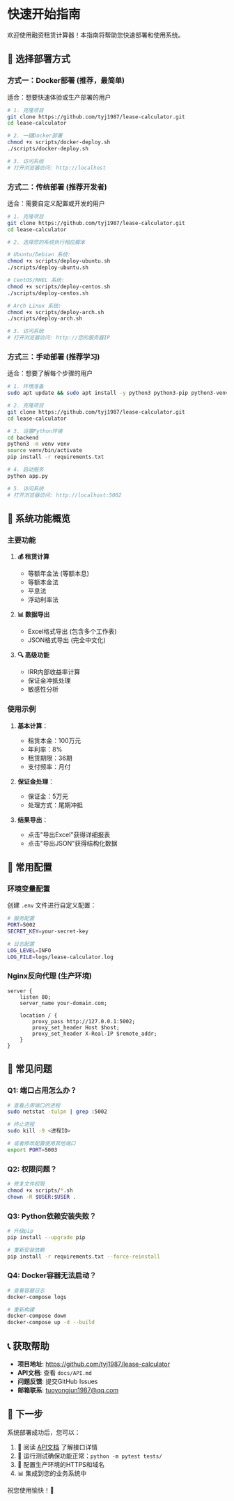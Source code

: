 # 快速开始指南

欢迎使用融资租赁计算器！本指南将帮助您快速部署和使用系统。

## 🎯 选择部署方式

### 方式一：Docker部署 (推荐，最简单)

适合：想要快速体验或生产部署的用户

```bash
# 1. 克隆项目
git clone https://github.com/tyj1987/lease-calculator.git
cd lease-calculator

# 2. 一键Docker部署
chmod +x scripts/docker-deploy.sh
./scripts/docker-deploy.sh

# 3. 访问系统
# 打开浏览器访问: http://localhost
```

### 方式二：传统部署 (推荐开发者)

适合：需要自定义配置或开发的用户

```bash
# 1. 克隆项目
git clone https://github.com/tyj1987/lease-calculator.git
cd lease-calculator

# 2. 选择您的系统执行相应脚本

# Ubuntu/Debian 系统:
chmod +x scripts/deploy-ubuntu.sh
./scripts/deploy-ubuntu.sh

# CentOS/RHEL 系统:
chmod +x scripts/deploy-centos.sh  
./scripts/deploy-centos.sh

# Arch Linux 系统:
chmod +x scripts/deploy-arch.sh
./scripts/deploy-arch.sh

# 3. 访问系统
# 打开浏览器访问: http://您的服务器IP
```

### 方式三：手动部署 (推荐学习)

适合：想要了解每个步骤的用户

```bash
# 1. 环境准备
sudo apt update && sudo apt install -y python3 python3-pip python3-venv git

# 2. 克隆项目
git clone https://github.com/tyj1987/lease-calculator.git
cd lease-calculator

# 3. 设置Python环境
cd backend
python3 -m venv venv
source venv/bin/activate
pip install -r requirements.txt

# 4. 启动服务
python app.py

# 5. 访问系统
# 打开浏览器访问: http://localhost:5002
```

## 🚀 系统功能概览

### 主要功能

1. **💰 租赁计算**
   - 等额年金法 (等额本息)
   - 等额本金法
   - 平息法
   - 浮动利率法

2. **📊 数据导出**
   - Excel格式导出 (包含多个工作表)
   - JSON格式导出 (完全中文化)

3. **🔍 高级功能**
   - IRR内部收益率计算
   - 保证金冲抵处理
   - 敏感性分析

### 使用示例

1. **基本计算**：
   - 租赁本金：100万元
   - 年利率：8%
   - 租赁期限：36期
   - 支付频率：月付

2. **保证金处理**：
   - 保证金：5万元
   - 处理方式：尾期冲抵

3. **结果导出**：
   - 点击"导出Excel"获得详细报表
   - 点击"导出JSON"获得结构化数据

## 🔧 常用配置

### 环境变量配置

创建 `.env` 文件进行自定义配置：

```bash
# 服务配置
PORT=5002
SECRET_KEY=your-secret-key

# 日志配置  
LOG_LEVEL=INFO
LOG_FILE=logs/lease-calculator.log
```

### Nginx反向代理 (生产环境)

```nginx
server {
    listen 80;
    server_name your-domain.com;
    
    location / {
        proxy_pass http://127.0.0.1:5002;
        proxy_set_header Host $host;
        proxy_set_header X-Real-IP $remote_addr;
    }
}
```

## 🐛 常见问题

### Q1: 端口占用怎么办？

```bash
# 查看占用端口的进程
sudo netstat -tulpn | grep :5002

# 终止进程
sudo kill -9 <进程ID>

# 或者修改配置使用其他端口
export PORT=5003
```

### Q2: 权限问题？

```bash
# 修复文件权限
chmod +x scripts/*.sh
chown -R $USER:$USER .
```

### Q3: Python依赖安装失败？

```bash
# 升级pip
pip install --upgrade pip

# 重新安装依赖
pip install -r requirements.txt --force-reinstall
```

### Q4: Docker容器无法启动？

```bash
# 查看容器日志
docker-compose logs

# 重新构建
docker-compose down
docker-compose up -d --build
```

## 📞 获取帮助

- **项目地址**: https://github.com/tyj1987/lease-calculator
- **API文档**: 查看 `docs/API.md`
- **问题反馈**: 提交GitHub Issues
- **邮箱联系**: tuoyongjun1987@qq.com

## 🎉 下一步

系统部署成功后，您可以：

1. 📖 阅读 [API文档](docs/API.md) 了解接口详情
2. 🧪 运行测试确保功能正常：`python -m pytest tests/`
3. 🚀 配置生产环境的HTTPS和域名
4. 📊 集成到您的业务系统中

祝您使用愉快！🎯

